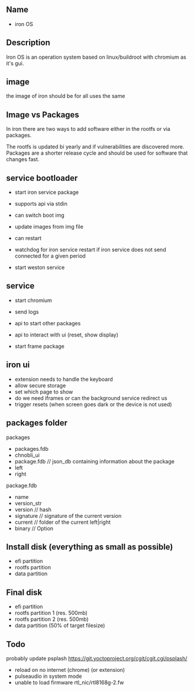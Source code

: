 

## Name

- iron OS

## Description
Iron OS is an operation system based on linux/buildroot
with chromium as it's gui.

## image
the image of iron should be for all uses the same

## Image vs Packages
In iron there are two ways to add software either
in the rootfs or via packages.

The rootfs is updated bi yearly and if vulnerabilities are discovered
more.
Packages are a shorter release cycle and should be used
for software that changes fast.

## service bootloader

- start iron service package

- supports api via stdin
 - can switch boot img
 - update images from img file
 - can restart
 - watchdog for iron service
   restart if iron service does not send
   connected for a given period
 - start weston service

## service

- start chromium
- send logs

- api to start other packages
- api to interact with ui (reset, show display)

- start frame package



## iron ui
- extension needs to handle the keyboard
- allow secure storage
- set which page to show
- do we need iframes or can the background service redirect
  us
- trigger resets (when screen goes dark or the device is not used)



## packages folder
packages
 - packages.fdb
 - chnobli_ui
  - package.fdb // json_db containing information about the package
  - left
  - right

package.fdb
 - name
 - version_str
 - version // hash
 - signature // signature of the current version
 - current // folder of the current left|right
 - binary // Option<String>


## Install disk (everything as small as possible)
- efi partition
- rootfs partition
- data partition

## Final disk
- efi partition
- rootfs partition 1 (res. 500mb)
- rootfs partition 2 (res. 500mb)
- data partition (50% of target filesize)

## Todo
probably update psplash https://git.yoctoproject.org/cgit/cgit.cgi/psplash/
- reload on no internet (chrome) (or extension)
- pulseaudio in system mode
- unable to load firmware rtl_nic/rtl8168g-2.fw